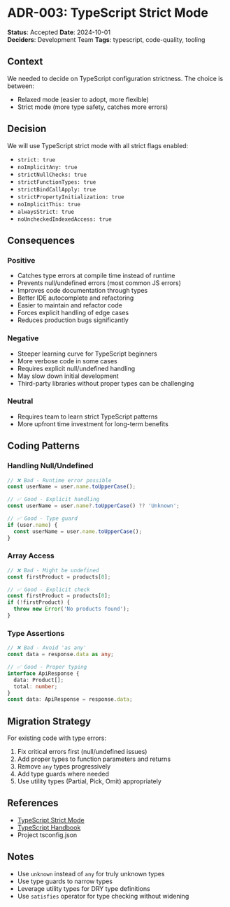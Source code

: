 # ADR-003: TypeScript Strict Mode

**Status**: Accepted
**Date**: 2024-10-01  
**Deciders**: Development Team
**Tags**: typescript, code-quality, tooling

## Context

We needed to decide on TypeScript configuration strictness. The choice is between:
- Relaxed mode (easier to adopt, more flexible)
- Strict mode (more type safety, catches more errors)

## Decision

We will use TypeScript strict mode with all strict flags enabled:
- `strict: true`
- `noImplicitAny: true`
- `strictNullChecks: true`
- `strictFunctionTypes: true`
- `strictBindCallApply: true`
- `strictPropertyInitialization: true`
- `noImplicitThis: true`
- `alwaysStrict: true`
- `noUncheckedIndexedAccess: true`

## Consequences

### Positive

- Catches type errors at compile time instead of runtime
- Prevents null/undefined errors (most common JS errors)
- Improves code documentation through types
- Better IDE autocomplete and refactoring
- Easier to maintain and refactor code
- Forces explicit handling of edge cases
- Reduces production bugs significantly

### Negative

- Steeper learning curve for TypeScript beginners
- More verbose code in some cases
- Requires explicit null/undefined handling
- May slow down initial development
- Third-party libraries without proper types can be challenging

### Neutral

- Requires team to learn strict TypeScript patterns
- More upfront time investment for long-term benefits

## Coding Patterns

### Handling Null/Undefined

```typescript
// ❌ Bad - Runtime error possible
const userName = user.name.toUpperCase();

// ✅ Good - Explicit handling
const userName = user.name?.toUpperCase() ?? 'Unknown';

// ✅ Good - Type guard
if (user.name) {
  const userName = user.name.toUpperCase();
}
```

### Array Access

```typescript
// ❌ Bad - Might be undefined
const firstProduct = products[0];

// ✅ Good - Explicit check
const firstProduct = products[0];
if (!firstProduct) {
  throw new Error('No products found');
}
```

### Type Assertions

```typescript
// ❌ Bad - Avoid 'as any'
const data = response.data as any;

// ✅ Good - Proper typing
interface ApiResponse {
  data: Product[];
  total: number;
}
const data: ApiResponse = response.data;
```

## Migration Strategy

For existing code with type errors:

1. Fix critical errors first (null/undefined issues)
2. Add proper types to function parameters and returns
3. Remove `any` types progressively
4. Add type guards where needed
5. Use utility types (Partial, Pick, Omit) appropriately

## References

- [TypeScript Strict Mode](https://www.typescriptlang.org/tsconfig#strict)
- [TypeScript Handbook](https://www.typescriptlang.org/docs/handbook/intro.html)
- Project tsconfig.json

## Notes

- Use `unknown` instead of `any` for truly unknown types
- Use type guards to narrow types
- Leverage utility types for DRY type definitions
- Use `satisfies` operator for type checking without widening
